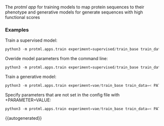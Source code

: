 The *protml app* for training models to map protein sequences to their phenotype and
generative models for generate sequences with high functional scores

### Examples
Train a supervised model:

```python
python3 -m protml.apps.train experiment=supervised/train_base train_data= < PATH_TO_TRAINING_DATA > val_data= < PATH_TO_VALIDATION_DATA >
```

Overide model parameters from the command line:

```python
python3 -m protml.apps.train experiment=supervised/train_base train_data= < PATH_TO_TRAINING_DATA > val_data= < PATH_TO_VALIDATION_DATA > trainer.max_epochs=50000 model.encoder.model_params.hidden_layer_sizes=[100,100,100,100,100] z_dim=10
```

Train a generative model:

```python
python3 -m protml.apps.train experiment=vae/train_base train_data=< PATH_TO_TRAINING_DATA > val_data= <PATH_TO_VALIDATION_DATA > trainer.max_epochs=1000
```

Specify parameters that are not set in the config file with +PARAMETER=VALUE:

```python
python3 -m protml.apps.train experiment=vae/train_base train_data=< PATH_TO_TRAINING_DATA > val_data= <PATH_TO_VALIDATION_DATA > trainer.max_epochs=1000 +datamodule.params.use_weights=True
```




{{autogenerated}}
